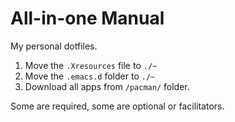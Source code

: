 # All-in-one Manual
My personal dotfiles.

1. Move the `.Xresources` file to `./~`
2. Move the `.emacs.d` folder to `./~`
3. Download all apps from `/pacman/` folder.

Some are required, some are optional or facilitators.

